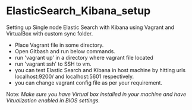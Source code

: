 # ElasticSearch_Kibana_setup
Setting up Single node Elastic Search with Kibana  using Vagrant and VirtualBox with custom sync folder.
* Place Vagrant file in some directory.
* Open Gitbash and run below commands.
* run 'vagrant up' in a directory where vagrant file located
* run 'vagrant ssh' to SSH to vm.
* you can test Elastic Search and Kibana in host machine by hitting urls localhost:9200/ and localhost:5601 respectively.
* you can change vagrant config file as per your requirement.

Note: *Make sure you have Virtual box installed in your machine and have Vitualization enabled in BIOS settings.*
